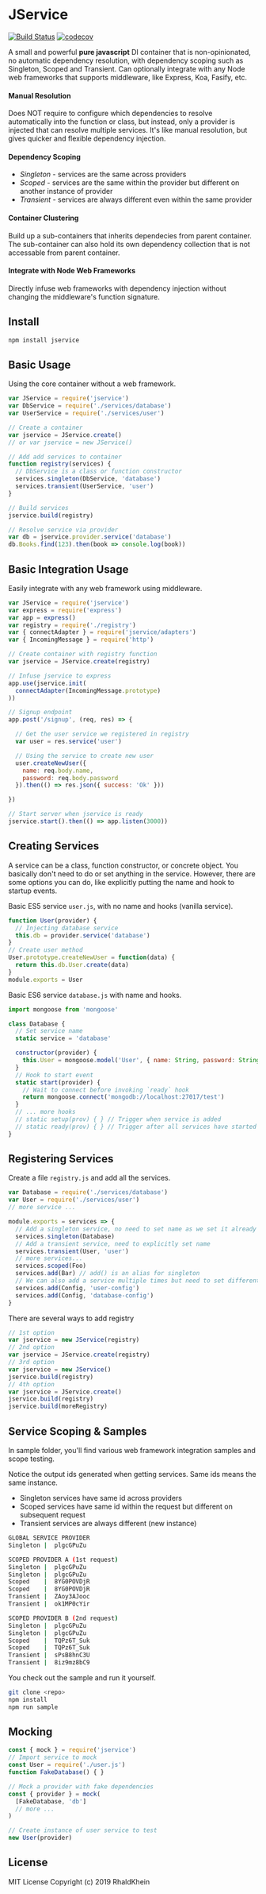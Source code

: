 # JService

[![Build Status](https://travis-ci.org/rhaldkhein/jservice.svg?branch=master)](https://travis-ci.org/rhaldkhein/jservice) [![codecov](https://codecov.io/gh/rhaldkhein/jservice/branch/master/graph/badge.svg)](https://codecov.io/gh/rhaldkhein/jservice)

A small and powerful **pure javascript** DI container that is non-opinionated, no automatic dependency resolution, with dependency scoping such as Singleton, Scoped and Transient. Can optionally integrate with any Node web frameworks that supports middleware, like Express, Koa, Fasify, etc.

#### Manual Resolution

Does NOT require to configure which dependencies to resolve automatically into the function or class, but instead, only a provider is injected that can resolve multiple services. It's like manual resolution, but gives quicker and flexible dependency injection.

#### Dependency Scoping

- *Singleton* - services are the same across providers
- *Scoped* - services are the same within the provider but different on another instance of provider
- *Transient* - services are always different even within the same provider

#### Container Clustering

Build up a sub-containers that inherits dependecies from parent container. The sub-container can also hold its own dependency collection that is not accessable from parent container.

#### Integrate with Node Web Frameworks

Directly infuse web frameworks with dependency injection without changing the middleware's function signature.


## Install

```sh
npm install jservice
```

## Basic Usage

Using the core container without a web framework.

```javascript
var JService = require('jservice')
var DbService = require('./services/database')
var UserService = require('./services/user')

// Create a container
var jservice = JService.create()
// or var jservice = new JService()

// Add add services to container
function registry(services) {
  // DbService is a class or function constructor
  services.singleton(DbService, 'database')
  services.transient(UserService, 'user')
}

// Build services
jservice.build(registry)

// Resolve service via provider
var db = jservice.provider.service('database')
db.Books.find(123).then(book => console.log(book))
```

## Basic Integration Usage

Easily integrate with any web framework using middleware.

```javascript
var JService = require('jservice')
var express = require('express')
var app = express()
var registry = require('./registry')
var { connectAdapter } = require('jservice/adapters')
var { IncomingMessage } = require('http')

// Create container with registry function
var jservice = JService.create(registry)

// Infuse jservice to express
app.use(jservice.init(
  connectAdapter(IncomingMessage.prototype)
))

// Signup endpoint
app.post('/signup', (req, res) => {

  // Get the user service we registered in registry
  var user = res.service('user')

  // Using the service to create new user
  user.createNewUser({
    name: req.body.name,
    password: req.body.password
  }).then(() => res.json({ success: 'Ok' }))

})

// Start server when jservice is ready
jservice.start().then(() => app.listen(3000))
```

## Creating Services

A service can be a class, function constructor, or concrete object. You basically don't need to do or set anything in the service. However, there are some options you can do, like explicitly putting the name and hook to startup events.

Basic ES5 service `user.js`, with no name and hooks (vanilla service).

```javascript
function User(provider) {
  // Injecting database service
  this.db = provider.service('database')
}
// Create user method
User.prototype.createNewUser = function(data) {
  return this.db.User.create(data)
}
module.exports = User
```

Basic ES6 service `database.js` with name and hooks.

```javascript
import mongoose from 'mongoose'

class Database {
  // Set service name
  static service = 'database'

  constructor(provider) {
    this.User = mongoose.model('User', { name: String, password: String })
  }
  // Hook to start event
  static start(provider) {
    // Wait to connect before invoking `ready` hook
    return mongoose.connect('mongodb://localhost:27017/test')
  }
  // ... more hooks
  // static setup(prov) { } // Trigger when service is added
  // static ready(prov) { } // Trigger after all services have started 
}
```

## Registering Services

Create a file `registry.js` and add all the services.

```javascript
var Database = require('./services/database')
var User = require('./services/user')
// more service ...

module.exports = services => {
  // Add a singleton service, no need to set name as we set it already in the service
  services.singleton(Database)
  // Add a transient service, need to explicitly set name
  services.transient(User, 'user')
  // more services...
  services.scoped(Foo)
  services.add(Bar) // add() is an alias for singleton
  // We can also add a service multiple times but need to set different name
  services.add(Config, 'user-config')
  services.add(Config, 'database-config')
}
```

There are several ways to add registry

```javascript
// 1st option
var jservice = new JService(registry)
// 2nd option
var jservice = JService.create(registry)
// 3rd option
var jservice = new JService()
jservice.build(registry)
// 4th option
var jservice = JService.create()
jservice.build(registry)
jservice.build(moreRegistry)
```

## Service Scoping & Samples

In sample folder, you'll find various web framework integration samples and scope testing.

Notice the output ids generated when getting services. Same ids means the same instance.
- Singleton services have same id across providers
- Scoped services have same id within the request but different on subsequent request
- Transient services are always different (new instance)

```sh
GLOBAL SERVICE PROVIDER
Singleton |  plgcGPuZu

SCOPED PROVIDER A (1st request)
Singleton |  plgcGPuZu
Singleton |  plgcGPuZu
Scoped    |  8YG0POVDjR
Scoped    |  8YG0POVDjR
Transient |  ZAoy3AJooc
Transient |  ok1MP0cYir

SCOPED PROVIDER B (2nd request)
Singleton |  plgcGPuZu
Singleton |  plgcGPuZu
Scoped    |  TQPz6T_Suk
Scoped    |  TQPz6T_Suk
Transient |  sPsB8hnC3U
Transient |  8iz9mz8bC9
```

You check out the sample and run it yourself.

```sh
git clone <repo>
npm install
npm run sample
```

## Mocking

```javascript
const { mock } = require('jservice')
// Import service to mock
const User = require('./user.js')
function FakeDatabase() { }

// Mock a provider with fake dependencies
const { provider } = mock(
  [FakeDatabase, 'db']
  // more ...
)

// Create instance of user service to test
new User(provider)
```

## License

MIT License
Copyright (c) 2019 RhaldKhein
